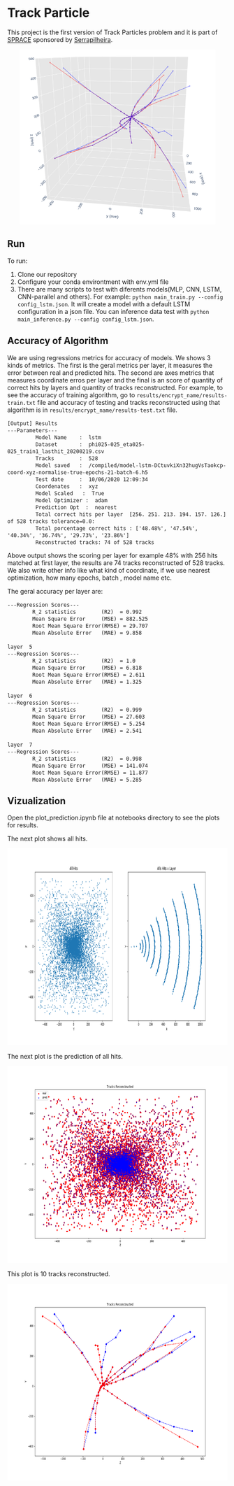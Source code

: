 # Track Particle
This project is the first version of Track Particles problem and it is part of [SPRACE](https://sprace.org.br/) sponsored by [Serrapilheira](https://serrapilheira.org/). 
<p align="center">
	 <img width="450" height="400" src="./imgs/internal_reconstruction_3d.png"></img>
</p>

## Run
To run:
1. Clone our repository
2. Configure your conda environtment with env.yml file
3. There are many scripts to test with diferents models(MLP, CNN, LSTM, CNN-parallel and others). For example: `python main_train.py --config config_lstm.json`. It will create a model with a default LSTM configuration in a json file. You can inference data test with ` python main_inference.py --config config_lstm.json `.

## Accuracy of Algorithm
We are using regressions metrics for accuracy of models. We shows 3 kinds of metrics. The first is the geral metrics per layer, it measures the error between real and predicted hits. The second are axes metrics that measures coordinate erros per layer and the final is an score of quantity of correct hits by layers and quantity of tracks reconstructed. For example, to see the accuracy of training algorithm, go to `results/encrypt_name/results-train.txt` file and accuracy of testing and tracks reconstructed using that algorithm is in `results/encrypt_name/results-test.txt` file. 

```
[Output] Results 
---Parameters--- 
         Model Name    :  lstm
         Dataset       :  phi025-025_eta025-025_train1_lasthit_20200219.csv
         Tracks        :  528
         Model saved   :  /compiled/model-lstm-DCtuvkiXn32hugVsTaokcp-coord-xyz-normalise-true-epochs-21-batch-6.h5
         Test date     :  10/06/2020 12:09:34
         Coordenates   :  xyz
         Model Scaled   :  True
         Model Optimizer :  adam
         Prediction Opt  :  nearest
         Total correct hits per layer  [256. 251. 213. 194. 157. 126.] of 528 tracks tolerance=0.0: 
         Total porcentage correct hits : ['48.48%', '47.54%', '40.34%', '36.74%', '29.73%', '23.86%']
         Reconstructed tracks: 74 of 528 tracks

```
Above output shows the scoring per layer for example 48% with 256 hits matched at first layer, the results are 74 tracks reconstructed of 528 tracks. We also write other info like what kind of coordinate, if we use nearest optimization, how many epochs, batch , model name etc.

The geral accuracy per layer are:

```
---Regression Scores--- 
        R_2 statistics        (R2)  = 0.992
        Mean Square Error     (MSE) = 882.525
        Root Mean Square Error(RMSE) = 29.707
        Mean Absolute Error   (MAE) = 9.858

layer  5
---Regression Scores--- 
        R_2 statistics        (R2)  = 1.0
        Mean Square Error     (MSE) = 6.818
        Root Mean Square Error(RMSE) = 2.611
        Mean Absolute Error   (MAE) = 1.325

layer  6
---Regression Scores--- 
        R_2 statistics        (R2)  = 0.999
        Mean Square Error     (MSE) = 27.603
        Root Mean Square Error(RMSE) = 5.254
        Mean Absolute Error   (MAE) = 2.541

layer  7
---Regression Scores--- 
        R_2 statistics        (R2)  = 0.998
        Mean Square Error     (MSE) = 141.074
        Root Mean Square Error(RMSE) = 11.877
        Mean Absolute Error   (MAE) = 5.285
```

## Vizualization
Open the plot_prediction.ipynb file at notebooks directory to see the plots for results.

The next plot shows all hits.
<p align="center">
         <img width="600" height="450" src="./imgs/all_hits_per_layer.png"></img>
</p>

The next plot is the prediction of all hits.
<p align="center">
         <img width="600" height="450" src="./imgs/all_tracks_pred.png"></img>
</p>

This plot is 10 tracks reconstructed.
<p align="center">
         <img width="600" height="450" src="./imgs/internal_reconstruction_cartesian_zy.png"></img>
</p>